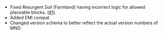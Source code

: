 - Fixed Resurgent Soil (Farmland) having incorrect logic for allowed placeable blocks. ([#1](https://github.com/MerchantPug/MyNethersDelightRefabricated/issues/1)).
- Added EMI compat.
- Changed version schema to better reflect the actual version numbers of MND.